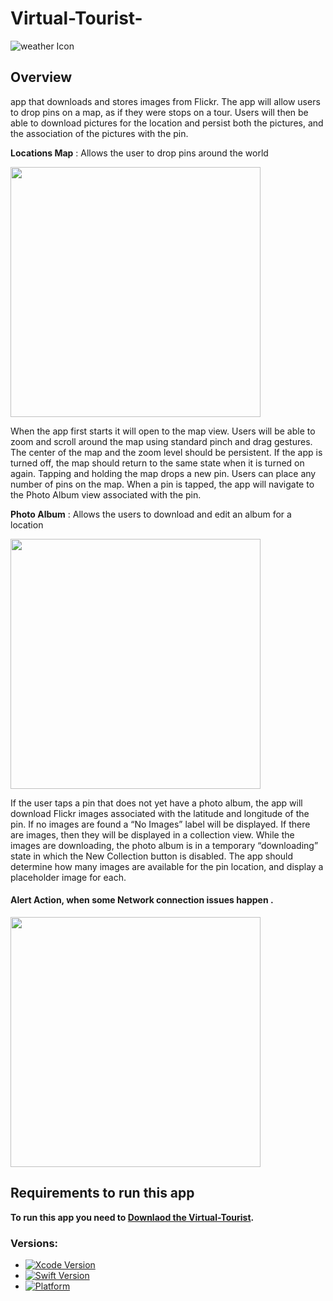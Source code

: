 # Virtual-Tourist-

![weather Icon](https://github.com/Abdu11a/Virtual-Tourist-/blob/master/Virtual%20Tourist/Virtual%20Tourist%20PHOTO/APP%20ICON.png)


## Overview
app that downloads and stores images from Flickr. The app will allow users to drop pins on a map, as if they were stops on a tour. Users will then be able to download pictures for the location and persist both the pictures, and the association of the pictures with the pin.


**Locations Map** : Allows the user to drop pins around the world


<img src="https://github.com/Abdu11a/Virtual-Tourist-/blob/master/Virtual%20Tourist/Virtual%20Tourist%20PHOTO/photo-1.png" width=400>

When the app first starts it will open to the map view. Users will be able to zoom and scroll around the map using standard pinch and drag gestures.
The center of the map and the zoom level should be persistent. If the app is turned off, the map should return to the same state when it is turned on again.
Tapping and holding the map drops a new pin. Users can place any number of pins on the map.
When a pin is tapped, the app will navigate to the Photo Album view associated with the pin.




**Photo Album** : Allows the users to download and edit an album for a location 

<img src="https://github.com/Abdu11a/Virtual-Tourist-/blob/master/Virtual%20Tourist/Virtual%20Tourist%20PHOTO/photo-2.png" width=400>


If the user taps a pin that does not yet have a photo album, the app will download Flickr images associated with the latitude and longitude of the pin.
If no images are found a “No Images” label will be displayed.
If there are images, then they will be displayed in a collection view.
While the images are downloading, the photo album is in a temporary “downloading” state in which the New Collection button is disabled. The app should determine how many images are available for the pin location, and display a placeholder image for each.

#### Alert Action, when some Network connection issues happen .
 <img src="https://github.com/Abdu11a/Virtual-Tourist-/blob/master/Virtual%20Tourist/Virtual%20Tourist%20PHOTO/photo-3.png" width=400>
 
 ## Requirements to run this app

**To run this app you need to [Downlaod the Virtual-Tourist](https://github.com/Abdu11a/Virtual-Tourist-/raw/master/Virtual%20Tourist.zip).**

### Versions:

- [![Xcode Version](https://img.shields.io/badge/Xcode-10+-success.svg)](https://swift.org) 
- [![Swift Version](https://img.shields.io/badge/Swift-4+-success.svg)](https://swift.org)
- [![Platform](https://img.shields.io/cocoapods/p/LFAlertController.svg?style=flat)](https://swift.org)
 
